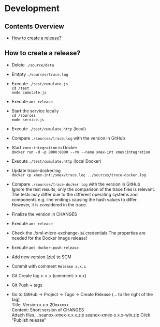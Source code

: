 # Development


## Contents Overview
* [How to create a release?](#how-to-create-a-release)


## How to create a release?
- Delete `./source/data`
- Emtpty `./sources/trace.log`
- Execute `./test/cumulate.js`  
  `cd /test`  
  `node cumulate.js`


- Execute `ant release`  


- Start the service locally  
  `cd /sources`  
  `node service.js`
- Execute `./test/cumulate.http` (local)
- Compare `./sources/trace.log` with the version in GitHub

  
- Start `xmex:integration` in Docker  
  `docker run -d -p 8000:8000 --rm --name xmex-int xmex:integration` 
- Execute `./test/cumulate.http` (local Docker)
- Update trace-docker.log  
  `docker cp xmex-int:/xmex/trace.log ../sources/trace-docker.log` 
- Compare `./sources/trace-docker.log` with the version in GitHub  
  Ignore the test results, only the comparison of the trace files is relevant.
  The tests may differ due to the different operating systems and components
  e.g. line endings causing the hash values to differ. However, it is
  considered in the trace.
  

- Finalize the version in CHANGES  
- Execute `ant release`
- Check the ./xml-micro-exchange-js/.credentials
  The properties are needed for the Docker image release!
- Execute `ant docker-push-release`  


- Add new version (zip) to SCM
- Commit with comment `Release x.x.x`
- Git Create tag `x.x.x` (comment: x.x.x)
- Git Push + tags
- Go to GitHub -> Project -> Tags ->  Create Release (... to the right of the tag)   
  Title: Version x.x.x 20xxxxxx  
  Content: Short version of CHANGES  
  Attach files...
    seanox-xmex-x.x.x.zip
    seanox-xmex-x.x.x-win.zip
  Click "Publish release"
